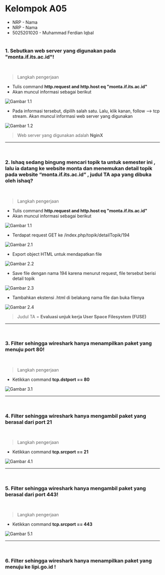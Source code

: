 # Kelompok A05
* NRP - Nama
* NRP - Nama
* 5025201020 - Muhammad Ferdian Iqbal
<br><br>

### 1. Sebutkan web server yang digunakan pada "monta.if.its.ac.id"!

<br>

> Langkah pengerjaan 
- Tulis command **http.request and http.host eq "monta.if.its.ac.id"**
- Akan muncul informasi sebagai berikut

![Gambar 1.1](./images/1.1.jpg)

- Pada informasi tersebut, dipilih salah satu. Lalu, klik kanan, follow --> tcp stream. Akan muncul informasi web server yang digunakan

![Gambar 1.2](./images/1.2.jpg)

> Web server yang digunakan adalah **NginX**

<hr>
<br>

### 2. Ishaq sedang bingung mencari topik ta untuk semester ini , lalu ia datang ke website monta dan menemukan detail topik pada website “monta.if.its.ac.id” , judul TA apa yang dibuka oleh ishaq?

<br>

> Langkah pengerjaan 
- Tulis command **http.request and http.host eq "monta.if.its.ac.id"**
- Akan muncul informasi sebagai berikut

![Gambar 1.1](./images/1.1.jpg)

- Terdapat request GET ke /index.php/topik/detailTopik/194

![Gambar 2.1](./images/2.1.jpg)

- Export object HTML untuk mendapatkan file

![Gambar 2.2](./images/2.2.jpg)

- Save file dengan nama 194 karena menurut request, file tersebut berisi detail topik

![Gambar 2.3](./images/2.3.jpg)

- Tambahkan ekstensi .html di belakang nama file dan buka filenya

![Gambar 2.4](./images/2.4.jpg)

> Judul TA = **Evaluasi unjuk kerja User Space Filesystem (FUSE)**
<hr> <br>


### 3. Filter sehingga wireshark hanya menampilkan paket yang menuju port 80!


<br>

> Langkah pengerjaan
- Ketikkan command **tcp.dstport == 80**

![Gambar 3.1](./images/3.1.jpg)

<hr> <br>

### 4. Filter sehingga wireshark hanya mengambil paket yang berasal dari port 21


<br>

> Langkah pengerjaan
- Ketikkan command **tcp.srcport == 21**

![Gambar 4.1](./images/4.1.jpg)

<hr> <br>

### 5. Filter sehingga wireshark hanya mengambil paket yang berasal dari port 443!

<br>

> Langkah pengerjaan
- Ketikkan command **tcp.srcport == 443**

![Gambar 5.1](./images/5.1.jpg)

<hr> <br>

### 6. Filter sehingga wireshark hanya menampilkan paket yang menuju ke lipi.go.id !